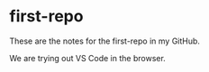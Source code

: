 # first-repo
These are the notes for the first-repo in my GitHub.

We are trying out VS Code in the browser.
